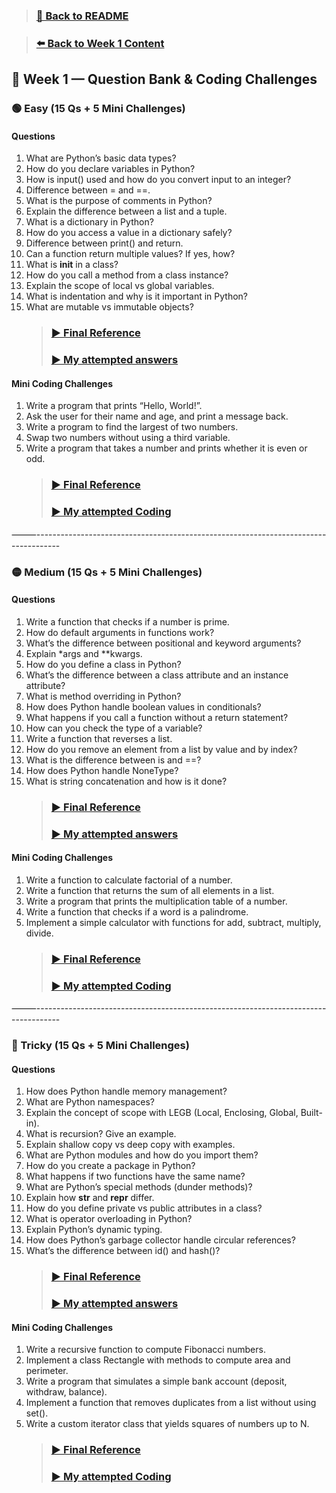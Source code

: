 > ### [🔼  Back to README](../../README.md)

> ### [⬅️ Back to Week 1 Content](../curriculum/1.week1.md)

## 📑 Week 1 — Question Bank & Coding Challenges

### 🟢 Easy (15 Qs + 5 Mini Challenges)

#### Questions
1.	What are Python’s basic data types?
2.	How do you declare variables in Python?
3.	How is input() used and how do you convert input to an integer?
4.	Difference between = and ==.
5.	What is the purpose of comments in Python?
6.	Explain the difference between a list and a tuple.
7.	What is a dictionary in Python?
8.	How do you access a value in a dictionary safely?
9.	Difference between print() and return.
10.	Can a function return multiple values? If yes, how?
11.	What is __init__ in a class?
12.	How do you call a method from a class instance?
13.	Explain the scope of local vs global variables.
14.	What is indentation and why is it important in Python?
15.	What are mutable vs immutable objects?
    > ### [▶️  Final Reference](../answersheet/finalref/week1/easy/easy.txt)
    > ### [▶️  My attempted answers](../answersheet/mine/week1/easy/easy.txt)

#### Mini Coding Challenges
1.	Write a program that prints “Hello, World!”.
2.	Ask the user for their name and age, and print a message back.
3.	Write a program to find the largest of two numbers.
4.	Swap two numbers without using a third variable.
5.	Write a program that takes a number and prints whether it is even or odd.
    > ### [▶️  Final Reference](../answersheet/finalref/week1/easy/easy.py)
    > ### [▶️  My attempted Coding](../answersheet/mine/week1/easy/easy.py)

⸻------------------------------------------------------------------------------------

### 🟡 Medium (15 Qs + 5 Mini Challenges)

#### Questions
1.	Write a function that checks if a number is prime.
2.	How do default arguments in functions work?
3.	What’s the difference between positional and keyword arguments?
4.	Explain *args and **kwargs.
5.	How do you define a class in Python?
6.	What’s the difference between a class attribute and an instance attribute?
7.	What is method overriding in Python?
8.	How does Python handle boolean values in conditionals?
9.	What happens if you call a function without a return statement?
10.	How can you check the type of a variable?
11.	Write a function that reverses a list.
12.	How do you remove an element from a list by value and by index?
13.	What is the difference between is and ==?
14.	How does Python handle NoneType?
15.	What is string concatenation and how is it done?
    > ### [▶️  Final Reference](../answersheet/finalref/week1/medium/medium.txt)
    > ### [▶️  My attempted answers](../answersheet/mine/week1/medium/medium.txt)

#### Mini Coding Challenges
1.	Write a function to calculate factorial of a number.
2.	Write a function that returns the sum of all elements in a list.
3.	Write a program that prints the multiplication table of a number.
4.	Write a function that checks if a word is a palindrome.
5.	Implement a simple calculator with functions for add, subtract, multiply, divide.
    > ### [▶️  Final Reference](../answersheet/finalref/week1/medium/medium.py)
    > ### [▶️  My attempted Coding](../answersheet/mine/week1/medium/medium.py)

⸻------------------------------------------------------------------------------------

### 🔴 Tricky (15 Qs + 5 Mini Challenges)

#### Questions
1.	How does Python handle memory management?
2.	What are Python namespaces?
3.	Explain the concept of scope with LEGB (Local, Enclosing, Global, Built-in).
4.	What is recursion? Give an example.
5.	Explain shallow copy vs deep copy with examples.
6.	What are Python modules and how do you import them?
7.	How do you create a package in Python?
8.	What happens if two functions have the same name?
9.	What are Python’s special methods (dunder methods)?
10.	Explain how __str__ and __repr__ differ.
11.	How do you define private vs public attributes in a class?
12.	What is operator overloading in Python?
13.	Explain Python’s dynamic typing.
14.	How does Python’s garbage collector handle circular references?
15.	What’s the difference between id() and hash()?
    > ### [▶️  Final Reference](../answersheet/finalref/week1/tricky/tricky.txt)
    > ### [▶️  My attempted answers](../answersheet/mine/week1/tricky/tricky.txt)

#### Mini Coding Challenges
1.	Write a recursive function to compute Fibonacci numbers.
2.	Implement a class Rectangle with methods to compute area and perimeter.
3.	Write a program that simulates a simple bank account (deposit, withdraw, balance).
4.	Implement a function that removes duplicates from a list without using set().
5.	Write a custom iterator class that yields squares of numbers up to N.
    > ### [▶️  Final Reference](../answersheet/finalref/week1/tricky/tricky.py)
    > ### [▶️  My attempted Coding](../answersheet/mine/week1/tricky/tricky.py)
